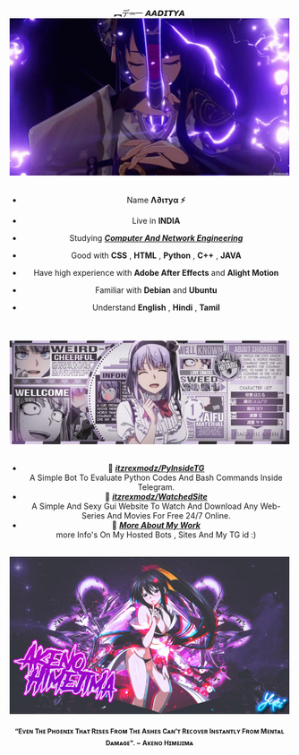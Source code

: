 <div>
<br/>
<center>︻デ═一 𝘼𝘼𝘿𝙄𝙏𝙔𝘼<center/>
<img src="./img/5fa0e3e226de58362578fd5e28caabf1.gif" width="500" />
<br/>
<br/>

- Name **Λ∂ιтуα ⚡**

- Live in **INDIA**

- Studying [***Computer And Network Engineering***](https://t.me/Was_Aditya)

- Good with **CSS** , **HTML** , **Python** , **C++** , **JAVA**

- Have high experience with **Adobe After Effects** and **Alight Motion**
  
- Familiar with **Debian** and **Ubuntu** 

- Understand **English** , **Hindi** , **Tamil**
<br/>
ㅤ
<img src="./img/f528d497274c571f83c2e3c2248bfebc.jpg" width="500" />
<br/>
<br/>
  
- 📘 [***itzrexmodz/PyInsideTG***](https://github.com/itzrexmodz/PyInsideTG) <br/>
  A Simple Bot To Evaluate Python Codes And Bash Commands Inside Telegram.
- 📙 [***itzrexmodz/WatchedSite***](https://revyz.onrender.com/) <br/>
  A Simple And Sexy Gui Website To Watch And Download Any Web-Series And Movies For Free 24/7 Online. 
- 📒 [***More About My Work***](https://telegram.dog/s/Was_Aditya?before=3) <br/>
  more Info's On My Hosted Bots , Sites And My TG id :)

<br/>
<img src="./img/_23_akeno-himejima-desktop-wallpaper_24022855.jpg" width="500" /><br/>
  
<sub> **“Eᴠᴇɴ Tʜᴇ Pʜᴏᴇɴɪx Tʜᴀᴛ Rɪsᴇs Fʀᴏᴍ Tʜᴇ Asʜᴇs Cᴀɴ’ᴛ Rᴇᴄᴏᴠᴇʀ Iɴsᴛᴀɴᴛʟʏ Fʀᴏᴍ Mᴇɴᴛᴀʟ Dᴀᴍᴀɢᴇ". ~ Aᴋᴇɴᴏ Hɪᴍᴇᴊɪᴍᴀ** </sub>
<!--
<img src="https://metrics.lecoq.io/Eilaluth?template=classic&base.header=0&base.activity=0&base.community=0&base.repositories=0&base.metadata=0&repositories=1&repositories=100&repositories.batch=100&repositories.forks=false&repositories.affiliations=owner&repositories.featured=Eilaluth%2FAyano%2CEilaluth%2FKyoko%2CEilaluth%2FKanna%2CEilaluth%2FHotaru%2CEilaluth%2FMocha&config.timezone=Asia%2FJakart"  />
-->
</div>
